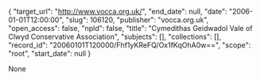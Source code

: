 {
  "target_url": "http://www.vocca.org.uk/", 
  "end_date": null, 
  "date": "2006-01-01T12:00:00", 
  "slug": 106120, 
  "publisher": "vocca.org.uk", 
  "open_access": false, 
  "npld": false, 
  "title": "Cymedithas Geidwadol Vale of Clwyd Conservative Association", 
  "subjects": [], 
  "collections": [], 
  "record_id": "20060101T120000/Fhf1yKReFQ/Ox1fKqOhA0w==", 
  "scope": "root", 
  "start_date": null
}

None